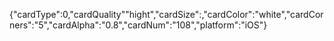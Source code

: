{"cardType":0,"cardQuality""hight","cardSize":,"cardColor":"white","cardCorners":"5","cardAlpha":"0.8","cardNum":"108","platform":"iOS"}
